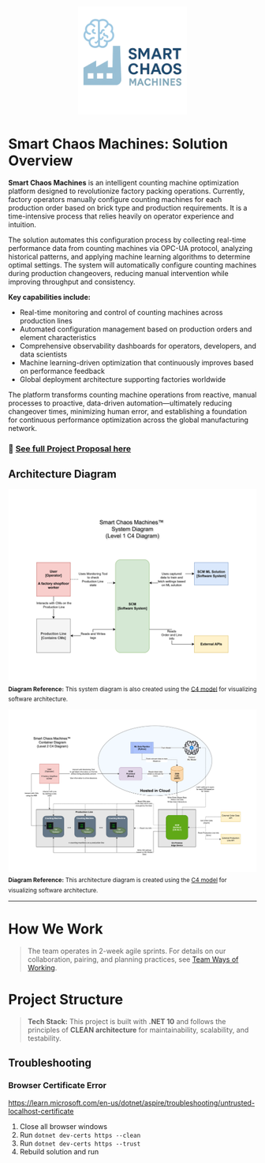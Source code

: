 <p align="center">
  <img src="Documentation/SmartChaosMachines_Logo.png" alt="Smart Chaos Machines Logo" width="220" />
</p>

# **Smart Chaos Machines: Solution Overview**

**Smart Chaos Machines** is an intelligent counting machine optimization platform designed to revolutionize factory packing operations. Currently, factory operators manually configure counting machines for each production order based on brick type and production requirements. It is a time-intensive process that relies heavily on operator experience and intuition.

The solution automates this configuration process by collecting real-time performance data from counting machines via OPC-UA protocol, analyzing historical patterns, and applying machine learning algorithms to determine optimal settings. The system will automatically configure counting machines during production changeovers, reducing manual intervention while improving throughput and consistency.

**Key capabilities include:**
- Real-time monitoring and control of counting machines across production lines
- Automated configuration management based on production orders and element characteristics  
- Comprehensive observability dashboards for operators, developers, and data scientists
- Machine learning-driven optimization that continuously improves based on performance feedback
- Global deployment architecture supporting factories worldwide

The platform transforms counting machine operations from reactive, manual processes to proactive, data-driven automation—ultimately reducing changeover times, minimizing human error, and establishing a foundation for continuous performance optimization across the global manufacturing network.

### 📄 **[See full Project Proposal here](Documentation/Project%20Proposal.md)**


## Architecture Diagram ##


![C4 Level 1 - System Diagram](Documentation/Architecture%20Diagrams/C4%20Level%201%20-%20System%20Diagram.png)
<sub>**Diagram Reference:** This system diagram is also created using the <a href="https://c4model.com/" target="_blank">C4 model</a> for visualizing software architecture.</sub>


![C4 Level 2 - Container Diagram](Documentation/Architecture%20Diagrams/C4%20Level%202%20-%20Container%20Diagram.png)
<sub>**Diagram Reference:** This architecture diagram is created using the <a href="https://c4model.com/" target="_blank">C4 model</a> for visualizing software architecture.</sub>


---

# **How We Work** 

> The team operates in 2-week agile sprints. For details on our collaboration, pairing, and planning practices, see [Team Ways of Working](#team-ways-of-working).


# **Project Structure**

> **Tech Stack:** This project is built with **.NET 10** and follows the principles of **CLEAN architecture** for maintainability, scalability, and testability.


## Troubleshooting

### Browser Certificate Error

https://learn.microsoft.com/en-us/dotnet/aspire/troubleshooting/untrusted-localhost-certificate

1. Close all browser windows
2. Run `dotnet dev-certs https --clean`
3. Run `dotnet dev-certs https --trust`
4. Rebuild solution and run